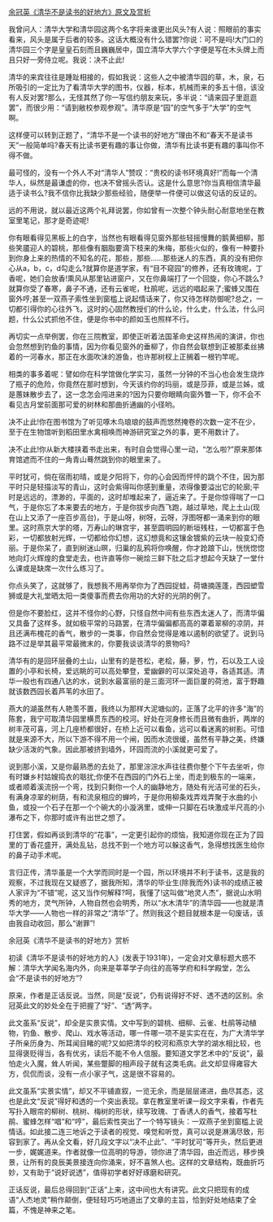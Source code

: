 [余冠英《清华不是读书的好地方》原文及赏析](https://www.vrrw.net/wx/10840.html)

我曾问人：清华大学和清华园这两个名字将来谁更出风头?有人说：照眼前的事实看来，风头是属于后者的较多。这话大概没有什么错罢?你说：可不是吗!大门口的清华园三个字是皇皇石刻而且巍巍居中，国立清华大学六个字便是写在木头牌上而且只好一旁侍立呢。我说：决不止此!

清华的来宾往往是踵趾相接的，假如我说：这些人之中被清华园的草，木，泉，石所吸引的一定比为了看清华大学的图书，仪器，标本，机械而来的多五十倍，该没有人反对罢?那么，无怪其然了你一写信约朋友来玩，多半说：“请来园子里逛逛罢”，而很少用：“请到敝校参观参观”。清华原是“园”的空气多于“大学”的空气啊。

这样便可以转到正题了，“清华不是一个读书的好地方”理由不和“春天不是读书天”一般简单吗?春天有比读书更有趣的事让你做，清华有比读书更有趣的事叫你不得不做。

最可怪的，没有一个外人不对“清华人”赞叹：“贵校的读书环境真好!”而每一个清华人，纵然是最谦虚的你，也决不曾摇头否认。这是什么意思?你当真相信清华最适于读书么?我不信你比我缺少那些经验，随便举一件便可以做这句话的反证的。

远的不用说，就以最近这两个礼拜说罢，你如曾有一次整个钟头耐心耐意地坐在教室里笔记，那才是奇迹呢!



你有眼看得见黑板上的白字，当然也有眼看得见窗外那些轻摇慢舞的鹅黄细柳，那些笑靥迎人的碧桃，那些像有胭脂要滴下枝来的朱梅，那些火似的，像有一种要扑到你身上来的热情的不知名的花，那些，那些……那些迷人的东西，真的没有把你心从a，b，c，d勾走么?就算你是道学家，有“目不窥园”的修养，还有玫瑰呢，丁香呢，她们会放香!熏风从那里钻进窗户，又在你鼻端打了一个回旋，你心不跳么?就算你受了春寒，鼻子不通，还有云雀呢，杜鹃呢，远远的唱起来了;蜜蜂又围在窗外哼;甚至一双燕子索性坐到窗槛上说起情话来了，你又待怎样防御呢?总之，一切都引得你的心往外飞，这时的心固然教授们的什么论，什么史，什么法，什么问题，什么公式抓他不住，便是你书中的颜如玉也照样不行。

再切实一点举例罢，你在三院教室，即使正听着法国革命史这样热闹的演讲，你也会忽然想到钓鱼的事情，因为你看见窗外的垂柳了，你自然会联想到正被那柔丝拂着的一河春水，那正在水面吹沫的游鱼，也许那树杈上正搁着一根钓竿呢。

相类的事多着呢：譬如你在科学馆做化学实习，虽然一分钟的不当心也会发生烧炸了瓶子的危险，你竟然在那时想到，今天该约你的玛丽，或是莎菲，或是兰姊，或是蕙妹散步去了，这一念怎会闯进来的?因为只要你眼睛向窗外瞥一下，你不会不看见古月堂前面那可爱的树林和那曲折通幽的小径哟。

决不止此!你在图书馆为了听见啄木鸟琅琅的鼓声而悠然掩卷的次数一定不在少，至于在生物馆听到稻田里水禽相唤而神游研究室之外的事，更不用数计了。

决不止此!你从新大楼挟着书走出来，有时自会觉得心里一动，“怎么啦?”原来那体育馆遮而不住的一角青山蓦然跳到你的眼里来了。

平时犹可，倘在宿雨初晴，或是夕阳将下，你的心会因而怦怦的跳个不住，因为那平时只是轻描淡写的青山，这时会紫得叫你感到重量，浓得像要溢出它的轮廓;平时是远远的，漂渺的，平面的，这时却堆起来了，逼近来了。于是你惊得喘了一口气，于是你忘了本来要去的地方，于是你拔步向西飞跑，越过草地，爬上土山(现在山上又添了一座百步高台)，于是山呀，树呀，云呀，浮图呀都一涌来到你的眼里。这时燕京大学的塔，万寿山的琳宫宇，甚至圆明园的断垣残柱，一切都富于色彩，一切都放射光辉，一切都给你幻想，这幻想竟和这镶金镀紫的云块一般变幻奇丽。于是你呆了，直到树迷山暝，归巢的乱鸦将你唤醒，你才跄踉下山，恍恍惚惚地向灯火辉煌的食堂走去，也许直等你一碗烩三鲜下肚之后才想起今天缺了一堂什么课或是缺席一次什么练习了。

你点头笑了，这就够了，我想我不用再举你为了西园捉蛙，荷塘摘莲蓬，西园塑雪狮或是大礼堂晒太阳一类傻事而费去你用功的大好的光阴的例了。

但是你不要脸红，这并不怪你的心野，只怪自然中间有些东西太迷人了，而清华偏又具备了这样多。就如极平常的马路罢，在清华偏偏都高高的罩着翠柳的凉阴，并且还满布槐花的香气，散步的一类事，你自然会觉得是难以遏制的欲望了。说到马路不过是举其最平常最微末的，你要我谈谈清华的景物吗?

清华有的是回环层叠的土山，山里有的是苍松，老桧，藤，萝，竹，石以及工人设置的小亭和长椅，爱远眺的可以高处攀登，爱幽僻的可以深处追寻，各适其适。清华一般也有四通八达的水，说到水最富丽的是三面河环一面巨厦的荷池，富于野趣就该数西园长着芦苇的水田了。

燕大的湖虽然有人艳羡不置，我终以为那样大泥塘似的，正落了北平的许多“海”的陈套，我宁可取清华园里横贯东西的校河。好处在河身修长而且微有曲折，两岸的树丰茂可喜，河上几座桥都很好，在桥上近可以看鱼，远可以看迷离的树影。可惜就是来源不大，所以下游不得不用一个闸，因而水流很缓，虽然有平静之美，终嫌缺少活泼的气象。因此那被挤到墙外，环园而流的小溪就更可爱了。

说到那小溪，又是你最熟悉的去处了，那里淙淙水声往往费你整个下午去坐听，你有时嫌乡村姑嫂捣衣的聒扰;你便不在西园的门外石上坐，而走到极东的一端来，或者顺着溪流拐一个弯，找到只剩你一个人的幽静地方，随处有光洁可坐的石头，有满身凉翠的树荫，有和流泉相应的蝉吟，于是你用柳条戏弄戏弄聚于水曲的小鱼，或投一个石子在那一个个碗大的小漩涡里，或伸一只脚在石块激成半尺高的小瀑布之下，你那时或许有出世之想了。

打住罢，假如再谈到清华的“花事”，一定更引起你的烦恼，我知道你现在正为了园里的丁香花盛开，满处乱钻，总找不到一个地方可以躲这香气，急得想找医生给你的鼻子动手术呢。

言归正传，清华虽是一个大学而同时是一个园，所以环境并不利于读书，这是我的观察，不过我现在又疑惑了，据我所知，清华的毕业生(除我而外)读书的成绩正被人家评为“不错”呢，这又当作何解释?呵，我懂了!这叫做“地灵人杰”，据说山水明秀的地方，灵气所钟，人物自然也会明秀，所以“水木清华”的清华园——也就是清华大学——人物也一样的非常之“清华”了。然则我这个题目就根本是一句废话，该由我自动收回，那么“谢罪”!

余冠英《清华不是读书的好地方》赏析

初读《清华不是读书的好地方的人》(发表于1931年)，一定会对文章标题大惑不解：清华大学闻名海内外，向来是莘莘学子向往的高等学府和科学殿堂，怎么会“不是读书的好地方”?

原来，作者是正话反说。当然，同是“反说”，仍有说得好不好、透不透的区别。余冠英此文的妙处全在于把握了“好”、“透”两字。

此文虽系“反说”，却全是实景实情。文中写到的碧桃、细柳、云雀、杜鹃等动植物，钓鱼、散步、爬山、戏水等活动，哪一件哪一项不是实实在在，为广大清华学子所亲历身为、所耳闻目睹的呢?又如把清华的校河和燕京大学的湖水相比较，也显得褒贬得当，各有优劣，读后不能不令人信服。要知道文学艺术中的“反说”，最怕走火入魔，耸人听闻，某些蹩脚的相声段子就有这类毛病。此文却显得雍容大方，侃侃而谈，没有一点小家子气，这是很不容易的。

此文虽系“实景实情”，却又不平铺直叙，一览无余，而是层层递进，曲尽其态，这也是此文“反说”得好和透的一个突出表现。拿在教室里听课一段文字来看，作者先写扑入眼帘的柳树、桃树、梅树的形状，续写玫瑰、丁香诱人的香气，接着写杜鹃、蜜蜂怎样“唱”和“哼”，最后索性突出了一个特写镜头：一双燕子坐到窗槛上说情话。如此接二连三地诉之于读者的视觉、嗅觉和听觉，真可以说是淋漓尽致，形容到家了。再从全文看，好几段文字以“决不止此”、“平时犹可”等开头，然后更进一步，娓娓道来。作者就像一位高明的导游，领你进了清华园，由近而远，移步换景，让所有的良辰美景接连向你涌来，好不喜煞人也。这样的文章结构，既曲折巧妙，又有助于“说好说透”，值得初学者好好琢磨和研究。

正话反说，最后总得回到“正话”上来，这中间也大有讲究。此文只把现有的成语“人杰地灵”稍作颠倒，便轻轻巧巧地道出了文章的主旨，恰到好处地结束了全篇，不愧是神来之笔。

